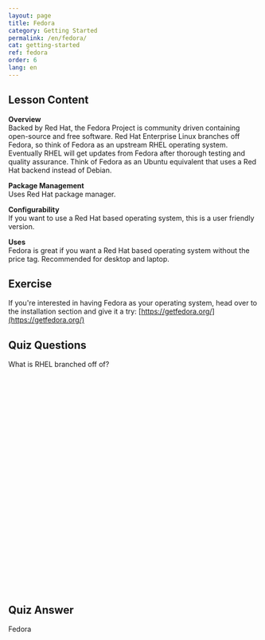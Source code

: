 ```yaml
---
layout: page
title: Fedora
category: Getting Started
permalink: /en/fedora/
cat: getting-started
ref: fedora
order: 6
lang: en
---
```


## Lesson Content

**Overview**  
Backed by Red Hat, the Fedora Project is community driven containing open-source and free software. Red Hat Enterprise Linux branches off Fedora, so think of Fedora as an upstream RHEL operating system. Eventually RHEL will get updates from Fedora after thorough testing and quality assurance. Think of Fedora as an Ubuntu equivalent that uses a Red Hat backend instead of Debian.

**Package Management**  
Uses Red Hat package manager.

**Configurability**  
If you want to use a Red Hat based operating system, this is a user friendly version.

**Uses**  
Fedora is great if you want a Red Hat based operating system without the price tag. Recommended for desktop and laptop.

## Exercise

If you're interested in having Fedora as your operating system, head over to the installation section and give it a try: [https://getfedora.org/](https://getfedora.org/)

## Quiz Questions

What is RHEL branched off of?  
<br /><br /><br /><br /><br /><br /><br /><br /><br /><br /><br /><br /><br /><br /><br /><br /><br /><br /><br /><br /><br /><br /><br /><br /><br /><br />
## Quiz Answer

Fedora
